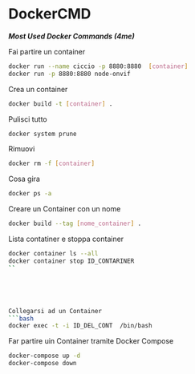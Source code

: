 # DockerCMD

***Most Used Docker Commands (4me)***


Fai partire un container
```bash
docker run --name ciccio -p 8880:8880  [container]
docker run -p 8880:8880 node-onvif

```

Crea un container
```bash
docker build -t [container] .
```

Pulisci tutto
```bash
docker system prune
```

Rimuovi
```bash
docker rm -f [container]
```
Cosa gira
```bash
docker ps -a
```

Creare un Container con un nome
```bash
docker build --tag [nome_container] .
```

Lista contatiner e stoppa container
```bash
docker container ls --all
docker container stop ID_CONTARINER
``





Collegarsi ad un Container
```bash
docker exec -t -i ID_DEL_CONT  /bin/bash
```


Far partire uin Container tramite Docker Compose
```bash
docker-compose up -d
docker-compose down
```




